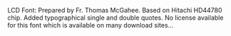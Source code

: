 LCD Font: Prepared by Fr. Thomas McGahee. Based on Hitachi HD44780 chip. Added typographical single and double quotes. No license available for this font which is available on many download sites...
